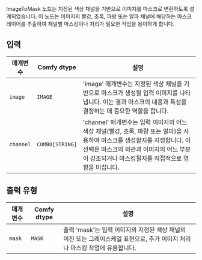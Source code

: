 
ImageToMask 노드는 지정된 색상 채널을 기반으로 이미지를 마스크로 변환하도록 설계되었습니다. 이 노드는 이미지의 빨강, 초록, 파랑 또는 알파 채널에 해당하는 마스크 레이어를 추출하여 채널별 마스킹이나 처리가 필요한 작업을 용이하게 합니다.

## 입력

| 매개변수   | Comfy dtype | 설명                                                                                                          |
|-------------|-------------|----------------------------------------------------------------------------------------------------------------------|
| `image`     | `IMAGE`     | 'image' 매개변수는 지정된 색상 채널을 기반으로 마스크가 생성될 입력 이미지를 나타냅니다. 이는 결과 마스크의 내용과 특성을 결정하는 데 중요한 역할을 합니다. |
| `channel`   | `COMBO[STRING]` | 'channel' 매개변수는 입력 이미지의 어느 색상 채널(빨강, 초록, 파랑 또는 알파)을 사용하여 마스크를 생성할지를 지정합니다. 이 선택은 마스크의 외관과 이미지의 어느 부분이 강조되거나 마스킹될지를 직접적으로 영향을 미칩니다. |

## 출력 유형

| 매개변수 | Comfy dtype | 설명 |
|-----------|-------------|-------------|
| `mask`    | `MASK`      | 출력 'mask'는 입력 이미지의 지정된 색상 채널의 이진 또는 그레이스케일 표현으로, 추가 이미지 처리나 마스킹 작업에 유용합니다. |
